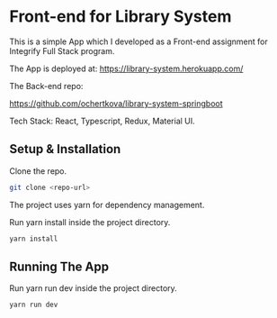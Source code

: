 # Front-end for Library System

This is a simple App which I developed as a Front-end assignment for Integrify Full Stack program.

The App is deployed at:
https://library-system.herokuapp.com/

The Back-end repo:

https://github.com/ochertkova/library-system-springboot

Tech Stack: React, Typescript, Redux, Material UI.

## Setup & Installation

Clone the repo.

```bash
git clone <repo-url>
```

The project uses yarn for dependency management.

Run yarn install inside the project directory.

```bash
yarn install
```

## Running The App

Run yarn run dev inside the project directory.

```bash
yarn run dev
```
